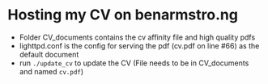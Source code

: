 # Hosting my CV on benarmstro.ng

-   Folder CV_documents contains the cv affinity file and high quality pdfs
-   lighttpd.conf is the config for serving the pdf (cv.pdf on line #66) as the default document
-   run `./update_cv` to update the CV (File needs to be in CV_documents and named `cv.pdf`)
